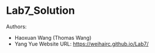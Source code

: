 # Lab7_Solution
Authors:
- Haoxuan Wang (Thomas Wang)
- Yang Yue
Website URL: https://weihairc.github.io/Lab7/
